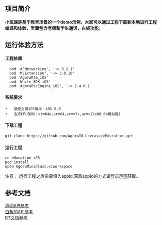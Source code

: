## 项目简介
#### 小班课是基于教育场景的一个demo示例，大家可以通过工程下载到本地进行工程编译和体验，里面包含老师和学生通话，白板功能。
## 运行体验方法
#### 工程依赖
```
  pod 'AFNetworking', '~> 3.2.1'
  pod 'MJExtension', '~> 3.0.16'
  pod 'AgoraRtm_iOS'
  pod 'White-SDK-iOS'
  pod 'AgoraRtcEngine_iOS', '~> 2.4.0.1
```
#### 系统要求
	•	最低支持iOS版本：iOS 8.0
	•	支持CPU架构：arm64e,arm64,armv7s,armv7(x86_64模拟器)
#### 下载工程
```
git clone https://github.com/AgoraIO-Usecase/eEducation.git
```
#### 运行工程
```
cd education_iOS
pod install
open AgoraMiniClass.xcworkspace
```
注意：
运行工程之后需要填入appid,获取appid的方式请登录[声网](www.agora.io)获取。
## 参考文档
[声网API参考](https://docs.agora.io/cn/Interactive%20Broadcast/API%20Reference/oc/docs/headers/Agora-Objective-C-API-Overview.html)        
[白板的API参考](https://developer.netless.link/docs/ios/overview/ios-introduction)              
[RT文档参考](https://docs.agora.io/cn/Real-time-Messaging/RTM_product?platform=All%20Platforms)



	





